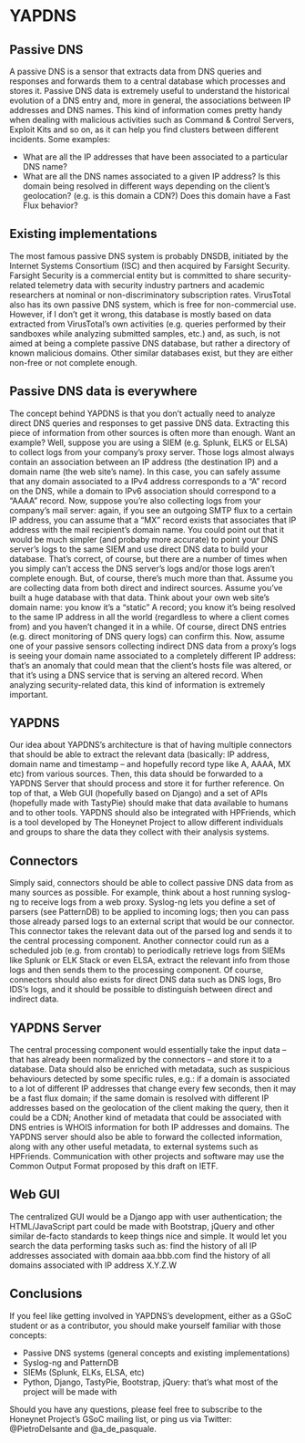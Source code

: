 # YAPDNS


## Passive DNS

A passive DNS is a sensor that extracts data from DNS queries and responses and forwards them to a central database which processes and stores it. Passive DNS data is extremely useful to understand the historical evolution of a DNS entry and, more in general, the associations between IP addresses and DNS names. This kind of information comes pretty handy when dealing with malicious activities such as Command & Control Servers, Exploit Kits and so on, as it can help you find clusters between different incidents. Some examples:
* What are all the IP addresses that have been associated to a particular DNS name?
* What are all the DNS names associated to a given IP address?
Is this domain being resolved in different ways depending on the client’s geolocation? (e.g. is this domain a CDN?)
Does this domain have a Fast Flux behavior?


## Existing implementations

The most famous passive DNS system is probably DNSDB, initiated by the Internet Systems Consortium (ISC) and then acquired by Farsight Security. Farsight Security is a commercial entity but is committed to share security-related telemetry data with security industry partners and academic researchers at nominal or non-discriminatory subscription rates.
VirusTotal also has its own passive DNS system, which is free for non-commercial use. However, if I don’t get it wrong, this database is mostly based on data extracted from VirusTotal’s own activities (e.g. queries performed by their sandboxes while analyzing submitted samples, etc.) and, as such, is not aimed at being a complete passive DNS database, but rather a directory of known malicious domains.
Other similar databases exist, but they are either non-free or not complete enough.


## Passive DNS data is everywhere

The concept behind YAPDNS is that you don’t actually need to analyze direct DNS queries and responses to get passive DNS data. Extracting this piece of information from other sources is often more than enough.
Want an example? Well, suppose you are using a SIEM (e.g. Splunk, ELKS or ELSA) to collect logs from your company’s proxy server. Those logs almost always contain an association between an IP address (the destination IP) and a domain name (the web site’s name). In this case, you can safely assume that any domain associated to a IPv4 address corresponds to a “A” record on the DNS, while a domain to IPv6 association should correspond to a “AAAA” record.
Now, suppose you’re also collecting logs from your company’s mail server: again, if you see an outgoing SMTP flux to a certain IP address, you can assume that a “MX” record exists that associates that IP address with the mail recipient’s domain name.
You could point out that it would be much simpler (and probaby more accurate) to point your DNS server’s logs to the same SIEM and use direct DNS data to build your database. That’s correct, of course, but there are a number of times when you simply can’t access the DNS server’s logs and/or those logs aren’t complete enough.
But, of course, there’s much more than that. Assume you are collecting data from both direct and indirect sources. Assume you’ve built a huge database with that data. Think about your own web site’s domain name: you know it’s a “static” A record; you know it’s being resolved to the same IP address in all the world (regardless to where a client comes from) and you haven’t changed it in a while. Of course, direct DNS entries (e.g. direct monitoring of DNS query logs) can confirm this. Now, assume one of your passive sensors collecting indirect DNS data from a proxy’s logs is seeing your domain name associated to a completely different IP address: that’s an anomaly that could mean that the client’s hosts file was altered, or that it’s using a DNS service that is serving an altered record. When analyzing security-related data, this kind of information is extremely important.


## YAPDNS

Our idea about YAPDNS’s architecture is that of having multiple connectors that should be able to extract the relevant data (basically: IP address, domain name and timestamp – and hopefully record type like A, AAAA, MX etc) from various sources. Then, this data should be forwarded to a YAPDNS Server that should process and store it for further reference. On top of that, a Web GUI (hopefully based on Django) and a set of APIs (hopefully made with TastyPie) should make that data available to humans and to other tools.
YAPDNS should also be integrated with HPFriends, which is a tool developed by The Honeynet Project to allow different individuals and groups to share the data they collect with their analysis systems.


## Connectors

Simply said, connectors should be able to collect passive DNS data from as many sources as possible. For example, think about a host running syslog-ng to receive logs from a web proxy. Syslog-ng lets you define a set of parsers (see PatternDB) to be applied to incoming logs; then you can pass those already parsed logs to an external script that would be our connector. This connector takes the relevant data out of the parsed log and sends it to the central processing component.
Another connector could run as a scheduled job (e.g. from crontab) to periodically retrieve logs from SIEMs like Splunk or ELK Stack or even ELSA, extract the relevant info from those logs and then sends them to the processing component.
Of course, connectors should also exists for direct DNS data such as DNS logs, Bro IDS‘s logs, and it should be possible to distinguish between direct and indirect data.


## YAPDNS Server

The central processing component would essentially take the input data – that has already been normalized by the connectors – and store it to a database. Data should also be enriched with metadata, such as suspicious behaviours detected by some specific rules, e.g.:
if a domain is associated to a lot of different IP addresses that change every few seconds, then it may be a fast flux domain;
if the same domain is resolved with different IP addresses based on the geolocation of the client making the query, then it could be a CDN;
Another kind of metadata that could be associated with DNS entries is WHOIS information for both IP addresses and domains.
The YAPDNS server should also be able to forward the collected information, along with any other useful metadata, to external systems such as HPFriends. Communication with other projects and software may use the Common Output Format proposed by this draft on IETF.


## Web GUI

The centralized GUI would be a Django app with user authentication; the HTML/JavaScript part could be made with Bootstrap, jQuery and other similar de-facto standards to keep things nice and simple. It would let you search the data performing tasks such as:
find the history of all IP addresses associated with domain aaa.bbb.com
find the history of all domains associated with IP address X.Y.Z.W


## Conclusions

If you feel like getting involved in YAPDNS’s development, either as a GSoC student or as a contributor, you should make yourself familiar with those concepts:
* Passive DNS systems (general concepts and existing implementations)
* Syslog-ng and PatternDB
* SIEMs (Splunk, ELKs, ELSA, etc)
* Python, Django, TastyPie, Bootstrap, jQuery: that’s what most of the project will be made with

Should you have any questions, please feel free to subscribe to the Honeynet Project’s GSoC mailing list, or ping us via Twitter: @PietroDelsante and @a_de_pasquale.
